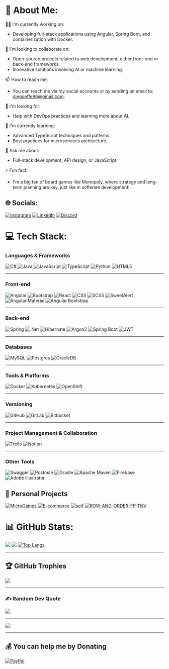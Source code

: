 # 💫 About Me:
👨‍💻 I'm currently working on:<br>
- Developing full-stack applications using Angular, Spring Boot, and containerization with Docker.<br>


🤝 I'm looking to collaborate on:<br>
- Open-source projects related to web development, either front-end or back-end frameworks.<br>
- Innovative solutions involving AI or machine learning.<br>

📫 How to reach me:<br>
- You can reach me via my social accounts or by sending an email to: diegoeffe96@gmail.com.<br>

🙌 I'm looking for:<br>
- Help with DevOps practices and learning more about AI.<br>

🌱 I'm currently learning:<br>
- Advanced TypeScript techniques and patterns.<br>
- Best practices for microservices architecture.<br>

💬 Ask me about:<br>
- Full-stack development, API design, or JavaScript.<br>

⚡ Fun fact:<br>
- I'm a big fan of board games like Monopoly, where strategy and long-term planning are key, just like in software development!<br>


## 🌐 Socials:
[![Instagram](https://img.shields.io/badge/Instagram-%23E4405F.svg?logo=Instagram&logoColor=white)](https://www.instagram.com/diego._fois/) 
[![LinkedIn](https://img.shields.io/badge/LinkedIn-%230077B5.svg?logo=linkedin&logoColor=white)](https://linkedin.com/in/diegofois/)
[![Discord](https://img.shields.io/badge/Discord-%237289DA.svg?logo=discord&logoColor=white)](https://discordapp.com/users/die96)


# 💻 Tech Stack:

### Languages & Frameworks
![C#](https://img.shields.io/badge/c%23-%23239120.svg?style=for-the-badge&logo=csharp&logoColor=white)
![Java](https://img.shields.io/badge/java-%23ED8B00.svg?style=for-the-badge&logo=openjdk&logoColor=white)
![JavaScript](https://img.shields.io/badge/javascript-%23323330.svg?style=for-the-badge&logo=javascript&logoColor=%23F7DF1E)
![TypeScript](https://img.shields.io/badge/typescript-%23007ACC.svg?style=for-the-badge&logo=typescript&logoColor=white)
![Python](https://img.shields.io/badge/python-3670A0?style=for-the-badge&logo=python&logoColor=ffdd54)
![HTML5](https://img.shields.io/badge/html5-%23E34F26.svg?style=for-the-badge&logo=html5&logoColor=white)

---
### Front-end
![Angular](https://img.shields.io/badge/angular-%23DD0031.svg?style=for-the-badge&logo=angular&logoColor=white)
![Bootstrap](https://img.shields.io/badge/bootstrap-%238511FA.svg?style=for-the-badge&logo=bootstrap&logoColor=white)
![React](https://img.shields.io/badge/react-%2320232a.svg?style=for-the-badge&logo=react&logoColor=%2361DAFB)
![CSS](https://img.shields.io/badge/CSS-%231572B6.svg?style=for-the-badge&logo=css3&logoColor=white)
![SCSS](https://img.shields.io/badge/SCSS-hotpink.svg?style=for-the-badge&logo=sass&logoColor=white)
![SweetAlert](https://img.shields.io/badge/SweetAlert2-%23FF4154.svg?style=for-the-badge&logo=sweetalert&logoColor=white)
![Angular Material](https://img.shields.io/badge/Angular%20Material-%23E23237.svg?style=for-the-badge&logo=angular&logoColor=white)
![Angular Bootstrap](https://img.shields.io/badge/Angular%20Bootstrap-%23E00000.svg?style=for-the-badge&logo=angular&logoColor=white)

---
### Back-end
![Spring](https://img.shields.io/badge/spring-%236DB33F.svg?style=for-the-badge&logo=spring&logoColor=white)
![.Net](https://img.shields.io/badge/.NET-5C2D91?style=for-the-badge&logo=.net&logoColor=white)
![Hibernate](https://img.shields.io/badge/Hibernate-59666C?style=for-the-badge&logo=Hibernate&logoColor=white)
![Argon2](https://img.shields.io/badge/Argon2-%2300ADEF.svg?style=for-the-badge&logo=argon2&logoColor=white)
![Spring Boot](https://img.shields.io/badge/Spring%20Boot-%236DB33F.svg?style=for-the-badge&logo=springboot&logoColor=white)
![JWT](https://img.shields.io/badge/JWT-%23000000.svg?style=for-the-badge&logo=jsonwebtokens&logoColor=white)

---
### Databases
![MySQL](https://img.shields.io/badge/mysql-4479A1.svg?style=for-the-badge&logo=mysql&logoColor=white)
![Postgres](https://img.shields.io/badge/postgres-%23316192.svg?style=for-the-badge&logo=postgresql&logoColor=white)
![OracleDB](https://img.shields.io/badge/OracleDB-F80000.svg?style=for-the-badge&logo=oracle&logoColor=white)

---
### Tools & Platforms
![Docker](https://img.shields.io/badge/docker-%230db7ed.svg?style=for-the-badge&logo=docker&logoColor=white)
![Kubernetes](https://img.shields.io/badge/kubernetes-%23326ce5.svg?style=for-the-badge&logo=kubernetes&logoColor=white)
![OpenShift](https://img.shields.io/badge/OpenShift-EE0000.svg?style=for-the-badge&logo=redhatopenshift&logoColor=white)

---
### Versioning
![GitHub](https://img.shields.io/badge/github-%23121011.svg?style=for-the-badge&logo=github&logoColor=white)
![GitLab](https://img.shields.io/badge/gitlab-%23181717.svg?style=for-the-badge&logo=gitlab&logoColor=white)
![Bitbucket](https://img.shields.io/badge/Bitbucket-%230047B3.svg?style=for-the-badge&logo=bitbucket&logoColor=white)

---
### Project Management & Collaboration
![Trello](https://img.shields.io/badge/Trello-%23026AA7.svg?style=for-the-badge&logo=Trello&logoColor=white)
![Notion](https://img.shields.io/badge/Notion-%23000000.svg?style=for-the-badge&logo=notion&logoColor=white)

---
### Other Tools
![Swagger](https://img.shields.io/badge/-Swagger-%23Clojure?style=for-the-badge&logo=swagger&logoColor=white)
![Postman](https://img.shields.io/badge/Postman-FF6C37?style=for-the-badge&logo=postman&logoColor=white)
![Gradle](https://img.shields.io/badge/Gradle-02303A.svg?style=for-the-badge&logo=Gradle&logoColor=white)
![Apache Maven](https://img.shields.io/badge/Apache%20Maven-C71A36?style=for-the-badge&logo=Apache%20Maven&logoColor=white)
![Firebase](https://img.shields.io/badge/firebase-a08021?style=for-the-badge&logo=firebase&logoColor=ffcd34)
![Adobe Illustrator](https://img.shields.io/badge/adobe%20illustrator-%23FF9A00.svg?style=for-the-badge&logo=adobe%20illustrator&logoColor=white)

## 🚀 Personal Projects
[![MicroGames](https://github-readme-stats.vercel.app/api/pin/?username=diegofcj&repo=MicroGames)](https://github.com/DiegoFCJ/MicroGames)
[![E-commerce](https://github-readme-stats.vercel.app/api/pin/?username=diegofcj&repo=E-commerce)](https://github.com/DiegoFCJ/E-commerce)
[![self](https://github-readme-stats.vercel.app/api/pin/?username=diegofcj&repo=self)](https://github.com/DiegoFCJ/self)
[![ROW-AND-ORDER-FP-TNV](https://github-readme-stats.vercel.app/api/pin/?username=diegofcj&repo=ROW-AND-ORDER-FP-TNV)](https://github.com/DiegoFCJ/ROW-AND-ORDER-FP-TNV)


# 📊 GitHub Stats:
![](https://github-readme-streak-stats.herokuapp.com/?user=DiegoFCJ&theme=aura&hide_border=true)
![](https://github-readme-stats.vercel.app/api?username=DiegoFCJ&show_icons=true&theme=aura&count_private=true&include_all_commits=true)
[![Top Langs](https://github-readme-stats.vercel.app/api/top-langs/?username=diegofcj&&theme=aura&hide_border=false&include_all_commits=true&count_private=true&layout=donut)](https://github.com/anuraghazra/github-readme-stats)

---
## 🏆 GitHub Trophies
![](https://github-profile-trophy.vercel.app/?username=DiegoFCJ&theme=radical&no-frame=false&no-bg=false&margin-w=4)

---
### ✍️ Random Dev Quote
![](https://quotes-github-readme.vercel.app/api?type=horizontal&theme=radical)

---
[![](https://visitcount.itsvg.in/api?id=DiegoFCJ&icon=5&color=0)](https://visitcount.itsvg.in)


---
## 💰 You can help me by Donating
[![PayPal](https://img.shields.io/badge/PayPal-00457C?style=for-the-badge&logo=paypal&logoColor=white)](https://www.paypal.me/DFois867) 
